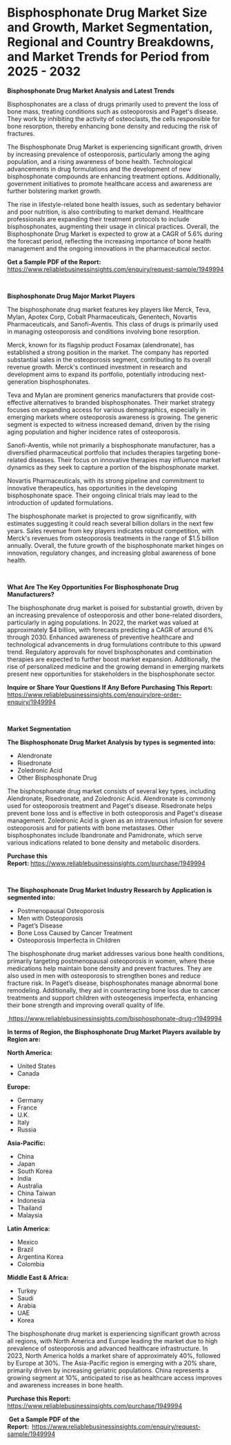 <p><h1>Bisphosphonate Drug Market Size and Growth, Market Segmentation, Regional and Country Breakdowns, and Market Trends for Period from 2025 -  2032</h1></p><p><strong>Bisphosphonate Drug Market Analysis and Latest Trends</strong></p>
<p><p>Bisphosphonates are a class of drugs primarily used to prevent the loss of bone mass, treating conditions such as osteoporosis and Paget's disease. They work by inhibiting the activity of osteoclasts, the cells responsible for bone resorption, thereby enhancing bone density and reducing the risk of fractures.</p><p>The Bisphosphonate Drug Market is experiencing significant growth, driven by increasing prevalence of osteoporosis, particularly among the aging population, and a rising awareness of bone health. Technological advancements in drug formulations and the development of new bisphosphonate compounds are enhancing treatment options. Additionally, government initiatives to promote healthcare access and awareness are further bolstering market growth.</p><p>The rise in lifestyle-related bone health issues, such as sedentary behavior and poor nutrition, is also contributing to market demand. Healthcare professionals are expanding their treatment protocols to include bisphosphonates, augmenting their usage in clinical practices. Overall, the Bisphosphonate Drug Market is expected to grow at a CAGR of 5.6% during the forecast period, reflecting the increasing importance of bone health management and the ongoing innovations in the pharmaceutical sector.</p></p>
<p><strong>Get a Sample PDF of the Report:&nbsp;</strong> <a href="https://www.reliablebusinessinsights.com/enquiry/request-sample/1949994?utm_campaign=3679&utm_medium=2&utm_source=Github&utm_content=ia&utm_term=19042025&utm_id=bisphosphonate-drug">https://www.reliablebusinessinsights.com/enquiry/request-sample/1949994</a></p>
<p>&nbsp;</p>
<p><strong>Bisphosphonate Drug Major Market Players</strong></p>
<p><p>The bisphosphonate drug market features key players like Merck, Teva, Mylan, Apotex Corp, Cobalt Pharmaceuticals, Genentech, Novartis Pharmaceuticals, and Sanofi-Aventis. This class of drugs is primarily used in managing osteoporosis and conditions involving bone resorption.</p><p>Merck, known for its flagship product Fosamax (alendronate), has established a strong position in the market. The company has reported substantial sales in the osteoporosis segment, contributing to its overall revenue growth. Merck's continued investment in research and development aims to expand its portfolio, potentially introducing next-generation bisphosphonates.</p><p>Teva and Mylan are prominent generics manufacturers that provide cost-effective alternatives to branded bisphosphonates. Their market strategy focuses on expanding access for various demographics, especially in emerging markets where osteoporosis awareness is growing. The generic segment is expected to witness increased demand, driven by the rising aging population and higher incidence rates of osteoporosis.</p><p>Sanofi-Aventis, while not primarily a bisphosphonate manufacturer, has a diversified pharmaceutical portfolio that includes therapies targeting bone-related diseases. Their focus on innovative therapies may influence market dynamics as they seek to capture a portion of the bisphosphonate market.</p><p>Novartis Pharmaceuticals, with its strong pipeline and commitment to innovative therapeutics, has opportunities in the developing bisphosphonate space. Their ongoing clinical trials may lead to the introduction of updated formulations.</p><p>The bisphosphonate market is projected to grow significantly, with estimates suggesting it could reach several billion dollars in the next few years. Sales revenue from key players indicates robust competition, with Merck's revenues from osteoporosis treatments in the range of $1.5 billion annually. Overall, the future growth of the bisphosphonate market hinges on innovation, regulatory changes, and increasing global awareness of bone health.</p></p>
<p>&nbsp;</p>
<p><strong>What Are The Key Opportunities For Bisphosphonate Drug Manufacturers?</strong></p>
<p><p>The bisphosphonate drug market is poised for substantial growth, driven by an increasing prevalence of osteoporosis and other bone-related disorders, particularly in aging populations. In 2022, the market was valued at approximately $4 billion, with forecasts predicting a CAGR of around 6% through 2030. Enhanced awareness of preventive healthcare and technological advancements in drug formulations contribute to this upward trend. Regulatory approvals for novel bisphosphonates and combination therapies are expected to further boost market expansion. Additionally, the rise of personalized medicine and the growing demand in emerging markets present new opportunities for stakeholders in the bisphosphonate sector.</p></p>
<p><strong>Inquire or Share Your Questions If Any Before Purchasing This Report:</strong> <a href="https://www.reliablebusinessinsights.com/enquiry/pre-order-enquiry/1949994?utm_campaign=3679&utm_medium=2&utm_source=Github&utm_content=ia&utm_term=19042025&utm_id=bisphosphonate-drug">https://www.reliablebusinessinsights.com/enquiry/pre-order-enquiry/1949994</a></p>
<p>&nbsp;</p>
<p><strong>Market Segmentation</strong></p>
<p><strong>The Bisphosphonate Drug Market Analysis by types is segmented into:</strong></p>
<p><ul><li>Alendronate</li><li>Risedronate</li><li>Zoledronic Acid</li><li>Other Bisphosphonate Drug</li></ul></p>
<p><p>The bisphosphonate drug market consists of several key types, including Alendronate, Risedronate, and Zoledronic Acid. Alendronate is commonly used for osteoporosis treatment and Paget's disease. Risedronate helps prevent bone loss and is effective in both osteoporosis and Paget's disease management. Zoledronic Acid is given as an intravenous infusion for severe osteoporosis and for patients with bone metastases. Other bisphosphonates include Ibandronate and Pamidronate, which serve various indications related to bone density and metabolic disorders.</p></p>
<p><strong>Purchase this Report:&nbsp;</strong><a href="https://www.reliablebusinessinsights.com/purchase/1949994?utm_campaign=3679&utm_medium=2&utm_source=Github&utm_content=ia&utm_term=19042025&utm_id=bisphosphonate-drug">https://www.reliablebusinessinsights.com/purchase/1949994</a></p>
<p>&nbsp;</p>
<p><strong>The Bisphosphonate Drug Market Industry Research by Application is segmented into:</strong></p>
<p><ul><li>Postmenopausal Osteoporosis</li><li>Men with Osteoporosis</li><li>Paget’s Disease</li><li>Bone Loss Caused by Cancer Treatment</li><li>Osteoporosis Imperfecta in Children</li></ul></p>
<p><p>The bisphosphonate drug market addresses various bone health conditions, primarily targeting postmenopausal osteoporosis in women, where these medications help maintain bone density and prevent fractures. They are also used in men with osteoporosis to strengthen bones and reduce fracture risk. In Paget’s disease, bisphosphonates manage abnormal bone remodeling. Additionally, they aid in counteracting bone loss due to cancer treatments and support children with osteogenesis imperfecta, enhancing their bone strength and improving overall quality of life.</p></p>
<p><a href="https://www.reliablebusinessinsights.com/bisphosphonate-drug-r1949994?utm_campaign=3679&utm_medium=2&utm_source=Github&utm_content=ia&utm_term=19042025&utm_id=bisphosphonate-drug">&nbsp;https://www.reliablebusinessinsights.com/bisphosphonate-drug-r1949994</a></p>
<p><strong>In terms of Region, the Bisphosphonate Drug Market Players available by Region are:</strong></p>
<p>
    <p> <strong> North America: </strong>
        <ul>
            <li>United States</li>
            <li>Canada</li>
        </ul>
        </p> 
    <p> <strong> Europe: </strong>
        <ul>
            <li>Germany</li>
            <li>France</li>
            <li>U.K.</li>
            <li>Italy</li>
            <li>Russia</li>
        </ul>
        </p> 
    <p> <strong> Asia-Pacific: </strong>
        <ul>
            <li>China</li>
            <li>Japan</li>
            <li>South Korea</li>
            <li>India</li>
            <li>Australia</li>
            <li>China Taiwan</li>
            <li>Indonesia</li>
            <li>Thailand</li>
            <li>Malaysia</li>
        </ul>
        </p> 
    <p> <strong> Latin America: </strong>
        <ul>
            <li>Mexico</li>
            <li>Brazil</li>
            <li>Argentina Korea</li>
            <li>Colombia</li>
        </ul>
        </p> 
    <p> <strong> Middle East & Africa: </strong>
        <ul>
            <li>Turkey</li>
            <li>Saudi</li>
            <li>Arabia</li>
            <li>UAE</li>
            <li>Korea</li>
        </ul>
    </p>
    </p>
<p><p>The bisphosphonate drug market is experiencing significant growth across all regions, with North America and Europe leading the market due to high prevalence of osteoporosis and advanced healthcare infrastructure. In 2023, North America holds a market share of approximately 40%, followed by Europe at 30%. The Asia-Pacific region is emerging with a 20% share, primarily driven by increasing geriatric populations. China represents a growing segment at 10%, anticipated to rise as healthcare access improves and awareness increases in bone health.</p></p>
<p><strong>Purchase this Report: </strong><a href="https://www.reliablebusinessinsights.com/purchase/1949994?utm_campaign=3679&utm_medium=2&utm_source=Github&utm_content=ia&utm_term=19042025&utm_id=bisphosphonate-drug">https://www.reliablebusinessinsights.com/purchase/1949994</a></p>
<p>&nbsp;<strong>Get a Sample PDF of the Report:&nbsp;&nbsp;</strong><a href="https://www.reliablebusinessinsights.com/enquiry/request-sample/1949994?utm_campaign=3679&utm_medium=2&utm_source=Github&utm_content=ia&utm_term=19042025&utm_id=bisphosphonate-drug">https://www.reliablebusinessinsights.com/enquiry/request-sample/1949994</a></p>
<p><strong></strong></p>
<p><p></p><p></p><p></p></p>